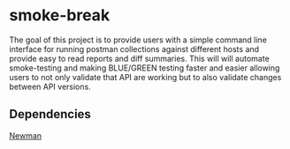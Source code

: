 # smoke-break
The goal of this project is to provide users with a simple command line interface for running postman collections against different hosts and provide easy to read reports and diff summaries.  This will will automate smoke-testing and making BLUE/GREEN testing faster and easier allowing users to not only validate that API are working but to also validate changes between API versions. 

## Dependencies
[Newman](https://www.npmjs.com/package/newman) 